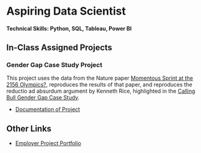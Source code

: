 # Aspiring Data Scientist

#### Technical Skills: Python, SQL, Tableau, Power BI

## In-Class Assigned Projects
### Gender Gap Case Study Project

This project uses the data from the Nature paper [Momentous Sprint at the 2156 Olympics?](https://www.nature.com/articles/431525a), reproduces the results of that paper, and reproduces the reductio ad absurdum argument by Kenneth Rice, highlighted in the [Calling Bull Gender Gap Case Study](https://www.callingbullshit.org/case_studies/case_study_gender_gap_running.html). 

- [Documentation of Project](/ptc_data_project.pdf)

## Other Links

- [Employer Project Portfolio](https://jmouehla.github.io/dataportfolio/)
